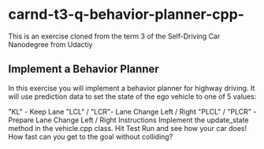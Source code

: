 # carnd-t3-q-behavior-planner-cpp-
This is an exercise cloned from the term 3 of the Self-Driving Car Nanodegree from Udactiy 

## Implement a Behavior Planner
In this exercise you will implement a behavior planner for highway driving. It will use prediction data to set the state of the ego vehicle to one of 5 values:

"KL" - Keep Lane
"LCL" / "LCR"- Lane Change Left / Right
"PLCL" / "PLCR" - Prepare Lane Change Left / Right
Instructions
Implement the update_state method in the vehicle.cpp class.
Hit Test Run and see how your car does! How fast can you get to the goal without colliding?
